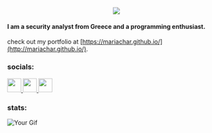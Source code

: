 <h1 align="center">
    <img src="https://readme-typing-svg.herokuapp.com?font=Bai+Jamjuree&weight=500&size=23&duration=3000&pause=100&color=F0F8FF&background=9592E100&center=true&vCenter=true&random=false&width=435&lines=hi+there!;I'm+Maria+🌝;" />
</h1>


<h4> I am a security analyst from Greece and a programming enthusiast. </h4>

check out my portfolio at [https://mariachar.github.io/](http://mariachar.github.io/).

### socials:
                  
<p align="left">
  <a href="https://www.linkedin.com/in/maria-charalampidou23" target="_blank" rel="noreferrer">
    <picture>
      <source media="(prefers-color-scheme: dark)" srcset="https://raw.githubusercontent.com/danielcranney/readme-generator/main/public/icons/socials/linkedin-dark.svg" />
      <source media="(prefers-color-scheme: light)" srcset="https://raw.githubusercontent.com/danielcranney/readme-generator/main/public/icons/socials/linkedin.svg" />
      <img src="https://raw.githubusercontent.com/danielcranney/readme-generator/main/public/icons/socials/linkedin.svg" width="32" height="32" style="margin-bottom: 0;" />
    </picture>
  </a>
  <a href="http://www.medium.com/@mariaxaralampidou" target="_blank" rel="noreferrer">
    <picture>
      <source media="(prefers-color-scheme: dark)" srcset="https://raw.githubusercontent.com/danielcranney/readme-generator/main/public/icons/socials/medium-dark.svg" />
      <source media="(prefers-color-scheme: light)" srcset="https://raw.githubusercontent.com/danielcranney/readme-generator/main/public/icons/socials/medium.svg" />
      <img src="https://raw.githubusercontent.com/danielcranney/readme-generator/main/public/icons/socials/medium.svg" width="32" height="32" style="margin-bottom: 0;" />
    </picture>
  </a>
  <a href="https://www.dev.to/https://dev.to/mariachar" target="_blank" rel="noreferrer">
    <picture>
      <source media="(prefers-color-scheme: dark)" srcset="https://raw.githubusercontent.com/danielcranney/readme-generator/main/public/icons/socials/devdotto-dark.svg" />
      <source media="(prefers-color-scheme: light)" srcset="https://raw.githubusercontent.com/danielcranney/readme-generator/main/public/icons/socials/devdotto.svg" />
      <img src="https://raw.githubusercontent.com/danielcranney/readme-generator/main/public/icons/socials/devdotto.svg" width="32" height="32" style="margin-bottom: 0;" />
    </picture>
  </a>
</p>


### stats:
<img src="https://y.yarn.co/c4562754-140e-4821-b6cd-3ca774fec9d3_text.gif" alt="Your Gif" />             
